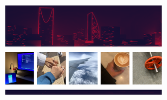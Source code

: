 
<p align="center">
    <img width="1200" src="https://github.com/RyamAlmalki/RyamAlmalki/blob/main/banner.png" alt="Material Bread logo">
</p>

<p align="center">
    <img width="1000" src="https://github.com/RyamAlmalki/RyamAlmalki/blob/main/mylife.png" alt="Material Bread logo">
</p>
<p align="center">
    <img width="1200" src="https://github.com/RyamAlmalki/RyamAlmalki/blob/main/banner_bottom.png" alt="Material Bread logo">
</p>




